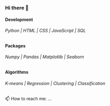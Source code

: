 ### Hi there 👋

#### Development
###### Python | HTML | CSS | JavaScript | SQL

#### Packages
###### Numpy | Pandas | Matplotlib | Seaborn

#### Algorithms
###### K-means | Regression | Clustering | Classification

📫 How to reach me: ...
<!--
**Manav-SM/Manav-SM** is a ✨ _special_ ✨ repository because its `README.md` (this file) appears on your GitHub profile.

Here are some ideas to get you started:

- 🔭 I’m currently working on ...
- 🌱 I’m currently learning ...
- 👯 I’m looking to collaborate on ...
- 🤔 I’m looking for help with ...
- 💬 Ask me about ...
- 📫 How to reach me: ...
- 😄 Pronouns: ...
- ⚡ Fun fact: ...
-->
